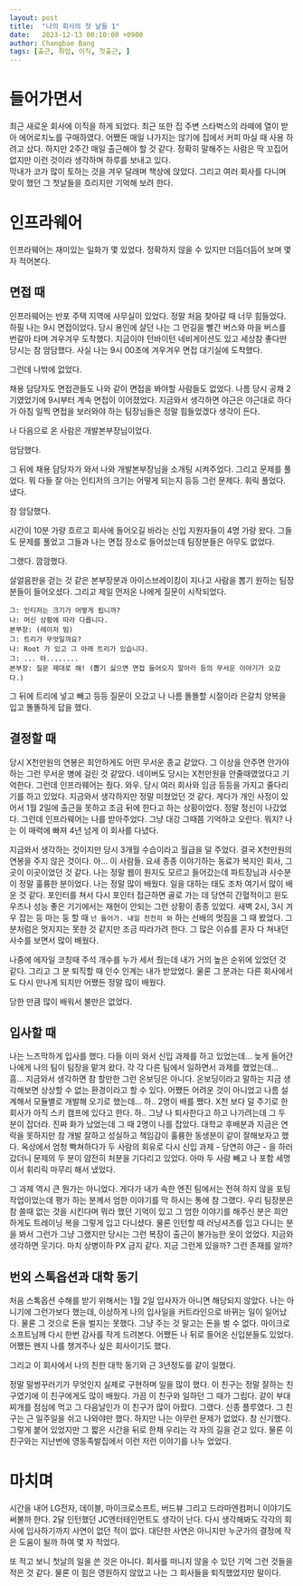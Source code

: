 ```yaml
---
layout: post
title:  "나의 회사의 첫 날들 1"
date:   2023-12-13 00:10:00 +0900
author: Changbae Bang
tags: [출근, 취업, 이직, 첫출근, ]
---
```


# 들어가면서
최근 새로운 회사에 이직을 하게 되었다. 최근 또한 집 주변 스타벅스의 라떼에 열이 받아 에어로치노를 구매하였다. 어쨌든 매일 나가지는 않기에 집에서 커피 마실 때  사용 하려고 샀다. 하지만 2주간 매일 출근해야 할 것 같다. 정확히 말해주는 사람은 딱  꼬집어 없지만 이런 것이라 생각하며 하루를 보내고 있다.  
막내가 코가 많이 토하는 것을 겨우 달래며 책상에 앉았다. 그리고 여러 회사를 다니며 맞이 했던 그 첫날들을 흐리지만 기억해 보려 한다.

# 인프라웨어
인프라웨어는 재미있는 일화가 몇 있었다. 정확하지 않을 수 있지만 더듬더듬어 보며 몇 자 적어본다.  

## 면접 때
인프라웨어는 반포 주택 지역에 사무실이 있었다. 정말 처음 찾아갈 때 너무 힘들었다. 하필 나는 9시 면접이었다. 당시 용인에 살던 나는 그 먼길을 빨간 버스와 마을 버스를 번갈아 타며 겨우겨우 도착했다. 지금이야 턴바이턴 네비게이션도 있고 세상참 좋다만 당시는 참 암담했다. 사실 나는 9시 00초에 겨우겨우 면접 대기실에 도착했다.  

그런데 나밖에 없었다.  

채용 담당자도 면접관들도 나와 같이 면접을 봐야할 사람들도 없었다. 나름 당시 공채 2기였었기에 9시부터 계속 면접이 이어졌었다. 지금와서 생각하면 야근은 야근대로 하다가 아침 일찍 면접을 보러와야 하는 팀장님들은 정말 힘들었겠다 생각이 든다.  

나 다음으로 온 사람은 개발본부장님이었다.  

암담했다.  

그 뒤에 채용 담당자가 와서 나와 개발본부장님을 소개팅 시켜주었다. 그리고 문제를 풀었다. 뭐 다들 잘 아는 인티저의 크기는 어떻게 되는지 등등 그런 문제다. 휘릭 풀었다. 냈다.  

참 암담했다.  

시간이 10분 가량 흐르고 회사에 들어오길 바라는 신입 지원자들이 4명 가량 왔다. 그들도 문제를 풀었고 그들과 나는 면접 장소로 들어섰는데 팀장분들은 아무도 없었다.  

그랬다. 깜깜했다.  

살얼음판을 걷는 것 같은 본부장분과 아이스브레이킹이 지나고 사람을 뽑기 원하는 팀장분들이 들어오셨다. 그리고 제일 먼저온 나에게 질문이 시작되었다.  

```
그: 인티저는 크기가 어떻게 됩니까?
나: 머신 상황에 따라 다릅니다.
본부장: (레이저 빔)
그: 트리가 무엇일까요?
나: Root 가 있고 그 아래 트리가 있습니다.
그: ... 아........
본부장: 질문 제대로 해! (뽑기 싫으면 면접 들어오지 말아라 등의 무서운 이야기가 오갔다.)
```

그 뒤에 트리에 넣고 빼고 등등 질문이 오갔고 나 나름 똘똘할 시절이라 은갈치 양복을 입고 똘똘하게 답을 했다.  

## 결정할 때
당시 X천만원의 연봉은 희안하게도 어떤 무서운 종교 같았다. 그 이상을 안주면 안가야 하는 그런 무서운 병에 걸린 것 같았다. 네이버도 당시는 X천만원을 안줄때였었다고 기억한다. 그런데 인프라웨어는 줬다. 와우. 당시 여러 회사와 임금 등등을 가지고 줄다리기를 하고 있었다. 지금와서 생각하지만 정말 미쳤었던 것 같다. 게다가 개인 사정이 있어서 1월 2일에 출근을 못하고 조금 뒤에 한다고 하는 상황이었다. 정말 정신이 나갔었다. 그런데 인프라웨어는 나를 받아주었다. 그냥 대강 그때쯤 기억하고 오란다. 뭐지? 나는 이 매력에 빠져 4년 넘게 이 회사를 다녔다.  

지금와서 생각하는 것이지만 당시 3개월 수습이라고 월급을 덜 주었다. 결국 X천만원의 연봉을 주지 않은 것이다. 아... 이 사람들. 요새 종종 이야기하는 동료가 복지인 회사, 그 곳이 이곳이었던 것 같다. 나는 정말 웹이 뭔지도 모르고 들어갔는데 파트장님과 사수분이 정말 훌륭한 분이었다. 나는 정말 많이 배웠다. 일을 대하는 태도 조차 여기서 많이 배운 것 같다. 포인터를 쳐서 다시 포인터 접근하면 골로 가는 데 당연히 간혈적이고 윈도우즈나 성능 좋은 기기에서는 재현이 안되는 그런 상황이 종종 있었다. 새벽 2시, 3시 겨우 잡는 등 마는 둥 할 때 `넌 들어가. 내일 천천히 와` 하는 선배의 멋짐을 그 때 봤었다. 그 분처럼은 멋지지는 못한 것 같지만 조금 따라가려 한다. 그 많은 이슈를 혼자 다 쳐내던 사수를 보면서 많이 배웠다.  

나중에 에자일 코칭때 주석 개수를 누가 세서 줬는데 내가 거의 높은 순위에 있었던 것 같다. 그리고 그 분 퇴직할 때 인수 인계는 내가 받았었다. 물론 그 분과는 다른 회사에서도 다시 만나게 되지만 어쨌든 정말 많이 배웠다.  

당한 만큼 많이 배워서 불만은 없었다.

## 입사할 때
나는 느즈막하게 입사를 했다. 다들 이미 와서 신입 과제를 하고 있었는데... 늦게 들어간 나에게 나의 팀이 팀장을 맡겨 왔다. 각 각 다른 팀에서 일하면서 과제를 했었는데... 흠... 지금와서 생각하면 참 할만한 그런 온보딩은 아니다. 온보딩이라고 말하는 지금 생각해보면 상상할 수 없는 환경이라고 할 수 있다. 어쨌든 어려운 것이 아니었고 나름 설계해서 모듈별로 개발해 오기로 했는데... 하.. 2명이 배를 쨌다. X천 보다 덜 주기로 한 회사가 아직 스키 캠프에 있다고 한다. 하.. 그냥 나 퇴사한다고 하고 나가려는데 그 두 분이 잡더라. 진짜 화가 났었는데 그 때 2명이 나를 잡았다. 대학교 후배분과 지금은 연락을 못하지만 참 개발 잘하고 성실하고 책임감이 훌륭한 동생분이 같이 잘해보자고 했다. 옥상에서 엄청 빡쳐하다가 두 사람의 회유로 다시 신입 과제 - 당연히 야근 - 을 하러 갔더니 문제의 두 분이 얌전히 처분을 기다리고 있었다. 아마 두 사람 빼고 나 포함 세명이서 휘리릭 마무리 해서 냈었다.  

그 과제 역시 큰 뭔가는 아니었다. 게다가 내가 속한 엔진 팀에서는 전혀 하지 않을 포팅 작업이었는데 평가 하는 분께서 엄한 이야기를 막 하시는 통에 참 그랬다. 우리 팀장분은 참 쓸때 없는 것을 시킨다며 뭐라 했던 기억이 있고 그 엄한 이야기를 해주신 분은 희안하게도 트레이닝 복을 그렇게 입고 다니셨다. 물론 인턴할 때 러닝셔츠를 입고 다니는 분을 봐서 그런가 그냥 그랬지만 당시는 그런 복장이 출근이 불가능한 옷이 었었다. 지금와 생각하면 웃기다. 마치 상병이하 PX 금지 같다. 지금 그런게 있을까? 그런 존재를 알까?  

## 번외 스톡옵션과 대학 동기
처음 스톡옵션 수해를 받기 위해서는 1월 2일 입사자가 아니면 해당되지 않았다. 나는 아니기에 그런가보다 했는데, 이상하게 나의 입사일을 커트라인으로 바뀌는 일이 일어났다. 물론 그 것으로 돈을 벌지는 못했다. 그냥 주는 것 말고는 돈을 벌 수 없다. 마이크로소프트님께 다시 한번 감사를 작게 드려본다. 어쨌든 나 뒤로 들어온 신입분들도 있었다. 어쨌든 왠지 나를 챙겨주나 싶은 회사이기도 했다.  

그리고 이 회사에서 나의 친한 대학 동기와 근 3년정도를 같이 일했다.  

정말 말썽꾸러기가 무엇인지 실제로 구현하며 일을 많이 했다. 이 친구는 정말 잘하는 친구였기에 이 친구에게도 많이 배웠다. 가끔 이 친구와 일하던 그 때가 그립다. 같이 부대찌개를 점심에 먹고 그 다음날인가 이 친구가 많이 아팠다. 그랬다. 신종 플루였다. 그 친구는 근 일주일을 쉬고 나와야만 했다. 하지만 나는 아무런 문제가 없었다. 참 신기했다. 그렇게 붙어 있었지만 그 짧은 시간을 뒤로 한채 우리는 각 자의 길을 걷고 있다. 물론 이 친구와는 지난번에 영동족발집에서 이런 저런 이야기를 나누 었었다.  

# 마치며
시간을 내어 LG전자, 데이블, 마이크로소프트, 버드뷰 그리고 드라마엔컴퍼니 이야기도 써볼까 한다. 2달 인턴했던 JC엔터테인먼트도 생각이 난다. 다시 생각해봐도 각각의 회사에 입사하기까지 사연이 없던 적이 없다. 대단한 사연은 아니지만 누군가의 결정에 작은 도움이 될까 하여 몇 자 적었다.  

또 적고 보니 첫날의 일을 쓴 것은 아니다. 회사를 떠니지 않을 수 있던 기억 그런 것들을 적은 것 같다. 물론 이 힘은 영원하지 않았고 나는 그 회사들을 퇴직했었지만 말이다.  
